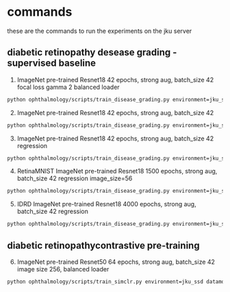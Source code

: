 # commands

these are the commands to run the experiments on the jku server

## diabetic retinopathy desease grading - supervised baseline

1. ImageNet pre-trained Resnet18 42 epochs, strong aug, batch_size 42 focal loss gamma 2 balanced loader

```bash
python ophthalmology/scripts/train_disease_grading.py environment=jku_ssd model=resnet18 datamodule.batch_size=42 lightning_module/loss=focal +datamodule.balanced_sampling=True logger.run_name=balanced_resnet18_focal_loss_strong_aug_42_epochs save_model="pretrained_resnet18_focal_strong_aug_balanced.pt" trainer.gpus=[1]
```

2. ImageNet pre-trained Resnet18 42 epochs, strong aug, batch_size 42

```bash
python ophthalmology/scripts/train_disease_grading.py environment=jku_ssd model=resnet18 datamodule.batch_size=42 lightning_module/loss=weighted_cross_entropy logger.run_name=resnet18_strong_aug_42_epochs_weighted save_model="pretrained_resnet18_strong_aug_weighted.pt" trainer.gpus=[2]
```

3. ImageNet pre-trained Resnet18 42 epochs, strong aug, batch_size 42 regression

```bash
python ophthalmology/scripts/train_disease_grading.py environment=jku_ssd model=resnet18 model.num_output_units=1 datamodule.batch_size=42 lightning_module=disease_grading_regression lightning_module/loss=mse logger.run_name=resnet18_regression_strong_aug_42_epochs save_model="pretrained_resnet18_regression_strong_aug.pt" trainer.gpus=[1]
```

4. RetinaMNIST ImageNet pre-trained Resnet18 1500 epochs, strong aug, batch_size 42 regression image_size=56

```bash
python ophthalmology/scripts/train_disease_grading.py environment=jku_ssd model=resnet18 model.num_output_units=1 datamodule=retina_mnist datamodule.batch_size=42 lightning_module=disease_grading_regression lightning_module/loss=mse lightning_module.num_train_samples=1080 transforms@train_transforms=strong_normalize image_size=56 logger.experiment_name=retina_mnist_disease_grading logger.run_name=resnet18_regression_strong_aug_1500_epochs_56imagesize save_model="retinamnist_pretrained_resnet18_regression_strong_aug_56imagesize.pt" trainer.gpus=[0]
```

5. IDRD ImageNet pre-trained Resnet18 4000 epochs, strong aug, batch_size 42 regression

```bash
python ophthalmology/scripts/train_disease_grading.py environment=jku_ssd model=resnet18 model.num_output_units=1 datamodule=indian_diabetic_retinopathy datamodule.batch_size=42 lightning_module=disease_grading_regression lightning_module/loss=mse lightning_module.num_train_samples=371 logger.experiment_name=indian_disease_grading logger.run_name=resnet18_regression_strong_aug_4000_epochs save_model="indian_pretrained_resnet18_regression_strong_aug.pt" trainer.gpus=[1]
```

## diabetic retinopathycontrastive pre-training

6. ImageNet pre-trained Resnet50 64 epochs, strong aug, batch_size 42 image size 256, balanced loader

```bash
python ophthalmology/scripts/train_simclr.py environment=jku_ssd datamodule.batch_size=42 trainer.max_epochs=64 transforms@ssl_transforms=strong_normalize logger.run_name=balanced_pretrained_strong_aug_64_epochs save_model="pretrained_resnet50backbone_256image_balanced_strong_aug.pt" trainer.gpus=[0]
```
